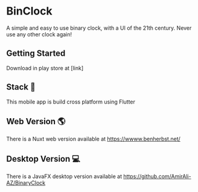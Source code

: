 # BinClock

A simple and easy to use binary clock, with a UI of the 21th century. Never use any other clock again!

## Getting Started

Download in play store at [link]

## Stack 🍔

This mobile app is build cross platform using Flutter

## Web Version 🌎

There is a Nuxt web version available at https://wwww.benherbst.net/

## Desktop Version 💻

There is a JavaFX desktop version available at https://github.com/AmirAli-AZ/BinaryClock
